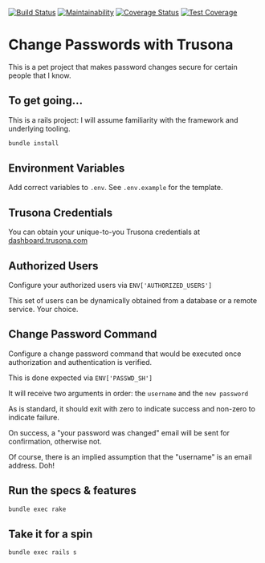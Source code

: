 [![Build Status](https://travis-ci.com/thitu/change-password.svg?branch=master&x=36448b9a0cfc)](https://travis-ci.com/thitu/change-password?x=36448b9a0cfc)
[![Maintainability](https://api.codeclimate.com/v1/badges/3c28af5046d2ab4baaea/maintainability?x=36448b9a0cfc)](https://codeclimate.com/github/thitu/change-password/maintainability?x=36448b9a0cfc)
[![Coverage Status](https://coveralls.io/repos/github/thitu/change-password/badge.svg?branch=master&x=36448b9a0cfc)](https://coveralls.io/github/thitu/change-password?branch=master&x=36448b9a0cfc)
[![Test Coverage](https://api.codeclimate.com/v1/badges/3c28af5046d2ab4baaea/test_coverage?x=36448b9a0cfc)](https://codeclimate.com/github/thitu/change-password/test_coverage?x=36448b9a0cfc)

# Change Passwords with Trusona

This is a pet project that makes password changes secure for certain people that I know.

## To get going...

This is a rails project: I will assume familiarity with the framework and underlying tooling.

```bash
bundle install
```

## Environment Variables

Add correct variables to `.env`. See `.env.example` for the template.


## Trusona Credentials

You can obtain your unique-to-you Trusona credentials at [dashboard.trusona.com](https://dashboard.trusona.com)


## Authorized Users

Configure your authorized users via `ENV['AUTHORIZED_USERS']`

This set of users can be dynamically obtained from a database or a remote service. Your choice.


## Change Password Command

Configure a change password command that would be executed once authorization and authentication is verified.

This is done expected via `ENV['PASSWD_SH']`

It will receive two arguments in order: the `username` and the `new password`

As is standard, it should exit with zero to indicate success and non-zero to indicate failure.

On success, a "your password was changed" email will be sent for confirmation, otherwise not.

Of course, there is an implied assumption that the "username" is an email address. Doh!


## Run the specs & features

```bash
bundle exec rake
```

## Take it for a spin

```bash
bundle exec rails s
```
